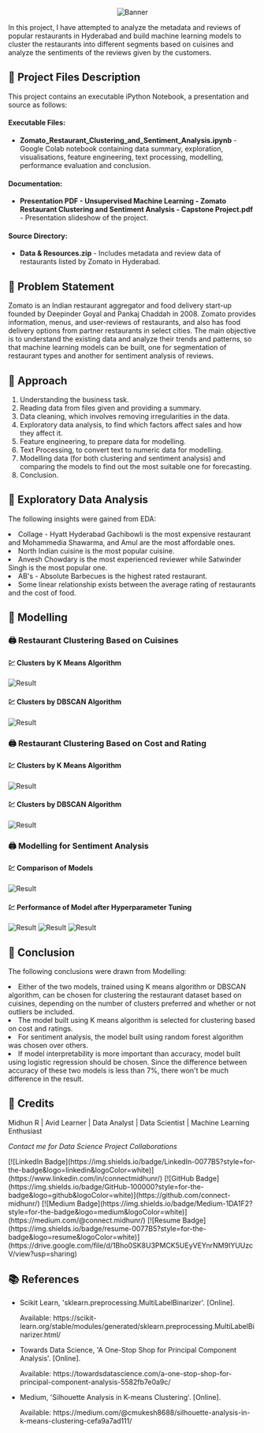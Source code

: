 <p align="center"> 
  <img src="Images/banner_zomato.png" alt="Banner">
</p>

In this project, I have attempted to analyze the metadata and reviews of popular restaurants in Hyderabad and build machine learning models to cluster the restaurants into different segments based on cuisines and analyze the sentiments of the reviews given by the customers. 

## :floppy_disk: Project Files Description</h2>
<p>This project contains an executable iPython Notebook, a presentation and source as follows:</p>
<h4>Executable Files:</h4>
<ul>
  <li><b>Zomato_Restaurant_Clustering_and_Sentiment_Analysis.ipynb</b> - Google Colab notebook containing data summary, exploration, visualisations, feature engineering, text processing, modelling, performance evaluation and conclusion.</li>
</ul>

<h4>Documentation:</h4>
<ul>
  <li><b>Presentation PDF - Unsupervised Machine Learning - Zomato Restaurant Clustering and Sentiment Analysis - Capstone Project.pdf</b> - Presentation slideshow of the project.</li>
</ul>

<h4>Source Directory:</h4>
<ul>
  <li><b>Data & Resources.zip</b> - Includes metadata and review data of restaurants listed by Zomato in Hyderabad.</li>
</ul>

## :book: Problem Statement
Zomato is an Indian restaurant aggregator and food delivery start-up founded by Deepinder Goyal and Pankaj Chaddah in 2008. Zomato provides information, menus, and user-reviews of restaurants, and also has food delivery options from partner restaurants in select cities.
The main objective is to understand the existing data and analyze their trends and patterns, so that machine learning models can be built, one for segmentation of restaurant types and another for sentiment analysis of reviews.

## :book: Approach
1.	Understanding the business task.
2.	Reading data from files given and providing a summary.
3.	Data cleaning, which involves removing irregularities in the data.
4.	Exploratory data analysis, to find which factors affect sales and how they affect it.
5.	Feature engineering, to prepare data for modelling.
6.	Text Processing, to convert text to numeric data for modelling.
7.	Modelling data (for both clustering and sentiment analysis) and comparing the models to find out the most suitable one for forecasting.
8.	Conclusion.

## :book: Exploratory Data Analysis
The following insights were gained from EDA:
<li>Collage - Hyatt Hyderabad Gachibowli is the most expensive restaurant and Mohammedia Shawarma, and Amul are the most affordable ones.</li>
<li>North Indian cuisine is the most popular cuisine.</li>
<li>Anvesh Chowdary is the most experienced reviewer while Satwinder Singh is the most popular one.</li>
<li>AB's - Absolute Barbecues is the highest rated restaurant.</li>
<li>Some linear relationship exists between the average rating of restaurants and the cost of food.</li>

## :book: Modelling

### 🖨️ Restaurant Clustering Based on Cuisines

#### 💹 Clusters by K Means Algorithm
<img src="Images/cluster_cuisine_kmeans.png" alt="Result">

#### 💹 Clusters by DBSCAN Algorithm
<img src="Images/cluster_cuisine_dbscan.png" alt="Result">

### 🖨️ Restaurant Clustering Based on Cost and Rating

#### 💹 Clusters by K Means Algorithm
<img src="Images/cluster_costrating_kmeans.png" alt="Result">

#### 💹 Clusters by DBSCAN Algorithm
<img src="Images/cluster_costrating_dbscan.png" alt="Result">

### 🖨️ Modelling for Sentiment Analysis

#### 💹 Comparison of Models
<img src="Images/sentiment_model_metrics_chart.png" alt="Result">

#### 💹 Performance of Model after Hyperparameter Tuning
<img src="Images/rf_best_parameters.png" alt="Result">
<img src="Images/rf_confusion_matrix.png" alt="Result">
<img src="Images/rf_roc_curve.png" alt="Result">

## 📘 Conclusion
The following conclusions were drawn from Modelling:
<li>Either of the two models, trained using K means algorithm or DBSCAN algorithm, can be chosen for clustering the restaurant dataset based on cuisines, depending on the number of clusters preferred and whether or not outliers be included.</li>
<li>The model built using K means algorithm is selected for clustering based on cost and ratings.</li>
<li>For sentiment analysis, the model built using random forest algorithm was chosen over others.</li>
<li>If model interpretability is more important than accuracy, model built using logistic regression should be chosen. Since the difference between accuracy of these two models is less than 7%, there won't be much difference in the result.</li>

## :scroll: Credits
Midhun R | Avid Learner | Data Analyst | Data Scientist | Machine Learning Enthusiast
<p> <i> Contact me for Data Science Project Collaborations</i></p>
[![LinkedIn Badge](https://img.shields.io/badge/LinkedIn-0077B5?style=for-the-badge&logo=linkedin&logoColor=white)](https://www.linkedin.com/in/connectmidhunr/)
[![GitHub Badge](https://img.shields.io/badge/GitHub-100000?style=for-the-badge&logo=github&logoColor=white)](https://github.com/connect-midhunr/)
[![Medium Badge](https://img.shields.io/badge/Medium-1DA1F2?style=for-the-badge&logo=medium&logoColor=white)](https://medium.com/@connect.midhunr/)
[![Resume Badge](https://img.shields.io/badge/resume-0077B5?style=for-the-badge&logo=resume&logoColor=white)](https://drive.google.com/file/d/1Bho0SK8U3PMCK5UEyVEYnrNM9IYUUzcV/view?usp=sharing)

## :books: References
<ul>
  <li><p>Scikit Learn, 'sklearn.preprocessing.MultiLabelBinarizer'. [Online].</p>
      <p>Available: https://scikit-learn.org/stable/modules/generated/sklearn.preprocessing.MultiLabelBinarizer.html/</p>
  </li>
  <li><p>Towards Data Science, 'A One-Stop Shop for Principal Component Analysis'. [Online].</p>
      <p>Available: https://towardsdatascience.com/a-one-stop-shop-for-principal-component-analysis-5582fb7e0a9c/</p>
  </li>
  <li><p>Medium, 'Silhouette Analysis in K-means Clustering'. [Online].</p>
      <p>Available: https://medium.com/@cmukesh8688/silhouette-analysis-in-k-means-clustering-cefa9a7ad111/</p>
  </li>
</ul>
